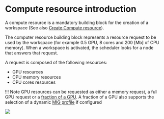 
# Compute resource introduction

A compute resource is a mandatory building block for the creation of a workspace (See also [Create Compute resource](create-compute.md)). 

The computer resource building block represents a resource request to be used by the workspace (for example 0.5 GPU, 8 cores and 200 [Mb] of CPU memory). When a workspace is activated, the scheduler looks for a node that answers that request.
 
 A request is composed of the following resources: 

* GPU resources
* CPU memory resources
* CPU cores resources

!!! Note
    GPU resources can be requested as either a memory request, a full GPU request or a [fraction of a GPU](../../../../scheduling/fractions.md#runai-fractions). A fraction of a GPU also supports the selection of a dynamic [MIG profile](../../../../scheduling/fractions.md#dynamic-mig) if configured


![](images/compute-form.png)

